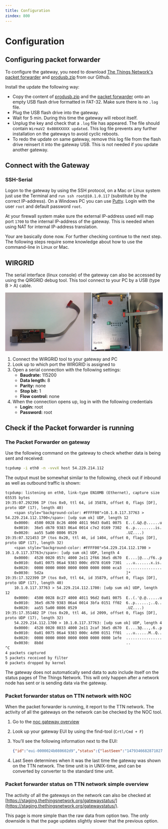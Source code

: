 ```yaml
---
title: Configuration
zindex: 800
---
```


# Configuration

## Configuring packet forwarder
To configure the gateway, you need to download [The Things Network's packet forwarder](https://github.com/TheThingsNetwork/kerlink-station-firmware/blob/master/dota/dota_thethingsnetwork_v1.3_EU.tar.gz) and [produsb.zip](https://github.com/TheThingsNetwork/kerlink-station-firmware/blob/master/dota/produsb.zip) from our Github.

Install the update the following way:

- Copy the content of [produsb.zip](https://github.com/TheThingsNetwork/kerlink-station-firmware/blob/master/dota/produsb.zip) and the [packet forwarder](https://github.com/TheThingsNetwork/kerlink-station-firmware/blob/master/dota/dota_thethingsnetwork_v1.3_EU.tar.gz) onto an empty USB flash drive formatted in FAT-32. Make sure there is no `.log` file.
- Plug the USB flash drive into the gateway.
- Wait for 5 min. During this time the gateway will reboot itself.
- Unplug the key and check that a `.log` file has appeared. The file should contain  `WirmaV2 0x080XXXXX updated`. This log file prevents any further installation on the gateways to avoid cyclic reboots.
- To redo the update on same gateway, remove this log file from the flash drive reinsert it into the gateway USB. This is not needed if you update another gateway.

## Connect with the Gateway

### SSH-Serial
Logon to the gateway by using the SSH protocol, on a Mac or Linux system just use the Terminal and `run ssh root@10.1.0.117` (substitute by the correct IP-address). On a Windows PC you can use [Putty](http://www.chiark.greenend.org.uk/~sgtatham/putty/download.html). Login with the user `root` and default password `root`.

At your firewall system make sure the external IP-address used will map port `1700` to the internal IP-address of the gateway. This is needed when using NAT for internal IP-address translation.

Your are basically done now. For further checking continue to the next step. The following steps require some knowledge about how to use the command-line in Linux or Mac.

## WIRGRID
The serial interface (linux console) of the gateway can also be accessed by using the QIRGRID debug tool. This tool connect to your PC by a USB (type B > A) cable.

![WIRGRID](config-wirgrid.jpg)

1.	Connect the WIRGRID tool to your gateway and PC 
2.	Look up to which port the WIRGRID is assigned to
3.	Open a serial connection with the following settings:
    - **Baudrate:** 115200
    - **Data length:** 8
    - **Parity:** none
    - **Stop bit:** 1
    - **Flow control:** none
4. When the connection opens up, log in with the following credentials
    - **Login:** root
    - **Password:** root

## Check if the Packet forwarder is running

### The Packet Forwarder on gateway
Use the following command on the gateway to check whether data is being sent and received:

```bash
tcpdump -i eth0 -n -vvvX host 54.229.214.112
```

The output must be somewhat similar to the following, check out if inbound as well as outbound traffic is shown:

```plaintext
tcpdump: listening on eth0, link-type EN10MB (Ethernet), capture size 65535 bytes
19:35:07.292396 IP (tos 0x0, ttl 64, id 35878, offset 0, flags [DF], proto UDP (17), length 40)
    <span style="background-color: #FFFF00">10.1.0.117.37763 > 54.229.214.112.1700</span>: [udp sum ok] UDP, length 12
	0x0000:  4500 0028 8c26 4000 4011 96d3 0a01 0075  E..(.&@.@......u
	0x0010:  36e5 d670 9383 06a4 0014 c7e2 0169 7302  6..p.........is.
	0x0020:  aa55 5a00 0806 0529                      .UZ....)
19:35:07.321453 IP (tos 0x20, ttl 46, id 1404, offset 0, flags [DF], proto UDP (17), length 32)
    <span style="background-color: #FFFF00">54.229.214.112.1700 > 10.1.0.117.37763</span>: [udp sum ok] UDP, length 4
	0x0000:  4520 0020 057c 4000 2e11 2f66 36e5 d670  E....|@.../f6..p
	0x0010:  0a01 0075 06a4 9383 000c d978 0169 7301  ...u.......x.is.
	0x0020:  0000 0000 0000 0000 0000 0000 0000 eca3  ................
	0x0030:  5d2a                                     ]*
19:35:17.322399 IP (tos 0x0, ttl 64, id 35879, offset 0, flags [DF], proto UDP (17), length 40)
    10.1.0.117.37763 > 54.229.214.112.1700: [udp sum ok] UDP, length 12
	0x0000:  4500 0028 8c27 4000 4011 96d2 0a01 0075  E..(.'@.@......u
	0x0010:  36e5 d670 9383 06a4 0014 3bfa 0151 ff02  6..p......;..Q..
	0x0020:  aa55 5a00 0806 0529                      .UZ....)
19:35:17.351482 IP (tos 0x20, ttl 46, id 2099, offset 0, flags [DF], proto UDP (17), length 32)
    54.229.214.112.1700 > 10.1.0.117.37763: [udp sum ok] UDP, length 4
	0x0000:  4520 0020 0833 4000 2e11 2caf 36e5 d670  E....3@...,.6..p
	0x0010:  0a01 0075 06a4 9383 000c 4d90 0151 ff01  ...u......M..Q..
	0x0020:  0000 0000 0000 0000 0000 0000 0000 1efe  ................
	0x0030:  8b8d                                     ..
^C
4 packets captured
5 packets received by filter
0 packets dropped by kernel
```

The gateway does not automatically send data to auto include itself on the status pages of The Things Network. This will only happen after a network node has sent or is sending data via the gateway.

### Packet forwarder status on TTN network with NOC

When the packet forwarder is running, it report to the TTN network. The activity of all the gateways on the network can be checked by the NOC tool. 

1.	Go to the [noc gateway overview](http://noc.thethingsnetwork.org:2020/api/v1/gateways)
2.	Look up your gateway EUI by using the find-tool (`Crtl/Cmd + F`)
3.	You’ll see the following information next to the EUI:

    ```json
    {"id":"eui-0000024b080602d9","status":{"lastSeen":"1479346682871027747"}}
    ```
    
4.	Last Seen determines when it was the last time the gateway was shown on the TTN network. The time unit is in UNIX-time, and can be converted by converter to the standard time unit.

### Packet forwarder status on TTN network simple overview

The activity of all the gateways on the network can also be checked at [https://staging.thethingsnetwork.org/gatewaystatus/](https://staging.thethingsnetwork.org/gatewaystatus/).

This page is more simple than the raw data from option two. The only downside is that the page updates slightly slower that the previous option.
